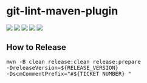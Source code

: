 # git-lint-maven-plugin  
[![](https://api.bintray.com/packages/tahaviev/maven/git-lint-maven-plugin/images/download.svg)](https://bintray.com/tahaviev/maven/git-lint-maven-plugin/_latestVersion)
[![](https://img.shields.io/bintray/v/tahaviev/maven/git-lint-maven-plugin.svg?color=informational&label=docs)](https://tahaviev.github.io/git-lint-maven-plugin/plugin-info.html)
[![](https://img.shields.io/bintray/v/tahaviev/maven/git-lint-maven-plugin.svg?color=informational&label=changelog)](https://tahaviev.github.io/git-lint-maven-plugin/github-report.html)
[![](https://travis-ci.org/tahaviev/git-lint-maven-plugin.svg?branch=master)](https://travis-ci.org/tahaviev/git-lint-maven-plugin)
[![](https://codecov.io/gh/tahaviev/git-lint-maven-plugin/branch/master/graph/badge.svg)](https://codecov.io/gh/tahaviev/git-lint-maven-plugin)
## How to Release
<pre>
mvn -B clean release:clean release:prepare
-DreleaseVersion=${RELEASE_VERSION}
-DscmCommentPrefix="#${TICKET_NUMBER} "
</pre>
